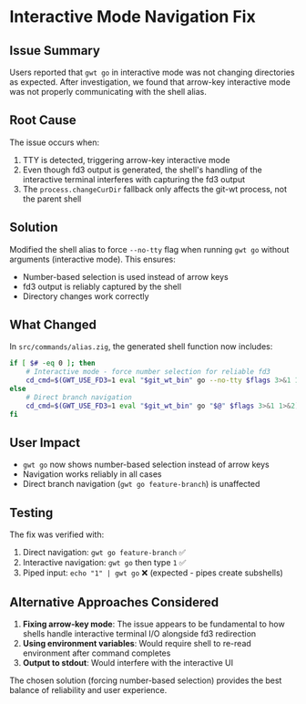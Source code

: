 # Interactive Mode Navigation Fix

## Issue Summary

Users reported that `gwt go` in interactive mode was not changing directories as expected. After investigation, we found that arrow-key interactive mode was not properly communicating with the shell alias.

## Root Cause

The issue occurs when:
1. TTY is detected, triggering arrow-key interactive mode
2. Even though fd3 output is generated, the shell's handling of the interactive terminal interferes with capturing the fd3 output
3. The `process.changeCurDir` fallback only affects the git-wt process, not the parent shell

## Solution

Modified the shell alias to force `--no-tty` flag when running `gwt go` without arguments (interactive mode). This ensures:
- Number-based selection is used instead of arrow keys
- fd3 output is reliably captured by the shell
- Directory changes work correctly

## What Changed

In `src/commands/alias.zig`, the generated shell function now includes:

```bash
if [ $# -eq 0 ]; then
    # Interactive mode - force number selection for reliable fd3
    cd_cmd=$(GWT_USE_FD3=1 eval "$git_wt_bin" go --no-tty $flags 3>&1 1>&2)
else
    # Direct branch navigation
    cd_cmd=$(GWT_USE_FD3=1 eval "$git_wt_bin" go "$@" $flags 3>&1 1>&2)
fi
```

## User Impact

- `gwt go` now shows number-based selection instead of arrow keys
- Navigation works reliably in all cases
- Direct branch navigation (`gwt go feature-branch`) is unaffected

## Testing

The fix was verified with:
1. Direct navigation: `gwt go feature-branch` ✅
2. Interactive navigation: `gwt go` then type `1` ✅
3. Piped input: `echo "1" | gwt go` ❌ (expected - pipes create subshells)

## Alternative Approaches Considered

1. **Fixing arrow-key mode**: The issue appears to be fundamental to how shells handle interactive terminal I/O alongside fd3 redirection
2. **Using environment variables**: Would require shell to re-read environment after command completes
3. **Output to stdout**: Would interfere with the interactive UI

The chosen solution (forcing number-based selection) provides the best balance of reliability and user experience.